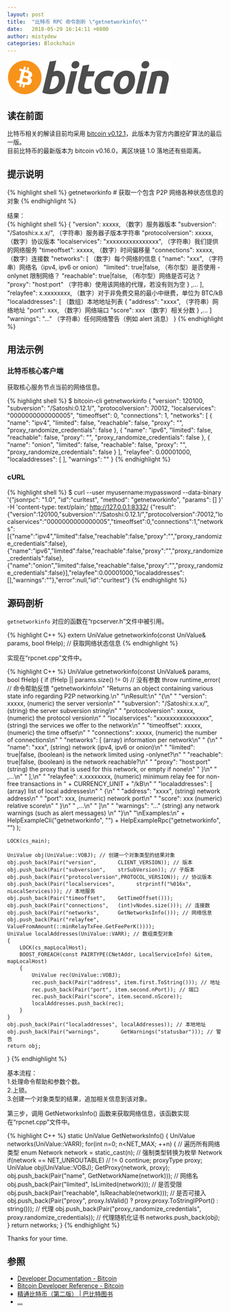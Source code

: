```yaml
---
layout: post
title:  "比特币 RPC 命令剖析 \"getnetworkinfo\""
date:   2018-05-29 16:14:11 +0800
author: mistydew
categories: Blockchain
---
```

![bitcoin](/images/20180504/bitcoin.svg)

## 读在前面
比特币相关的解读目前均采用 [bitcoin v0.12.1](https://github.com/bitcoin/bitcoin/tree/v0.12.1)，此版本为官方内置挖矿算法的最后一版。<br>
目前比特币的最新版本为 bitcoin v0.16.0，离区块链 1.0 落地还有些距离。

## 提示说明

{% highlight shell %}
getnetworkinfo # 获取一个包含 P2P 网络各种状态信息的对象
{% endhighlight %}

结果：<br>
{% highlight shell %}
{
  "version": xxxxx,                      （数字）服务器版本
  "subversion": "/Satoshi:x.x.x/",     （字符串）服务器子版本字符串
  "protocolversion": xxxxx,              （数字）协议版本
  "localservices": "xxxxxxxxxxxxxxxx", （字符串）我们提供的网络服务
  "timeoffset": xxxxx,                   （数字）时间偏移量
  "connections": xxxxx,                  （数字）连接数
  "networks": [                          （数字）每个网络的信息
  {
    "name": "xxx",                     （字符串）网络名（ipv4, ipv6 or onion）
    "limited": true|false,               （布尔型）是否使用 -onlynet 限制网络？
    "reachable": true|false,             （布尔型）网络是否可达？
    "proxy": "host:port"               （字符串）使用该网络的代理，若没有则为空
  }
  ,...
  ],
  "relayfee": x.xxxxxxxx,                （数字）对于非免费交易的最小中继费，单位为 BTC/kB
  "localaddresses": [                    （数组）本地地址列表
  {
    "address": "xxxx",                 （字符串）网络地址
    "port": xxx,                         （数字）网络端口
    "score": xxx                         （数字）相关分数
  }
  ,...
  ]
  "warnings": "..."                    （字符串）任何网络警告（例如 alert 消息）
}
{% endhighlight %}

## 用法示例

### 比特币核心客户端

获取核心服务节点当前的网络信息。

{% highlight shell %}
$ bitcoin-cli getnetworkinfo
{
  "version": 120100,
  "subversion": "/Satoshi:0.12.1/",
  "protocolversion": 70012,
  "localservices": "0000000000000005",
  "timeoffset": 0,
  "connections": 1,
  "networks": [
    {
      "name": "ipv4",
      "limited": false,
      "reachable": false,
      "proxy": "",
      "proxy_randomize_credentials": false
    }, 
    {
      "name": "ipv6",
      "limited": false,
      "reachable": false,
      "proxy": "",
      "proxy_randomize_credentials": false
    }, 
    {
      "name": "onion",
      "limited": false,
      "reachable": false,
      "proxy": "",
      "proxy_randomize_credentials": false
    }
  ],
  "relayfee": 0.00001000,
  "localaddresses": [
  ],
  "warnings": ""
}
{% endhighlight %}

### cURL

{% highlight shell %}
$ curl --user myusername:mypassword --data-binary '{"jsonrpc": "1.0", "id":"curltest", "method": "getnetworkinfo", "params": [] }' -H 'content-type: text/plain;' http://127.0.0.1:8332/
{"result":{"version":120100,"subversion":"/Satoshi:0.12.1/","protocolversion":70012,"localservices":"0000000000000005","timeoffset":0,"connections":1,"networks":[{"name":"ipv4","limited":false,"reachable":false,"proxy":"","proxy_randomize_credentials":false},{"name":"ipv6","limited":false,"reachable":false,"proxy":"","proxy_randomize_credentials":false},{"name":"onion","limited":false,"reachable":false,"proxy":"","proxy_randomize_credentials":false}],"relayfee":0.00001000,"localaddresses":[],"warnings":""},"error":null,"id":"curltest"}
{% endhighlight %}

## 源码剖析
`getnetworkinfo` 对应的函数在“rpcserver.h”文件中被引用。

{% highlight C++ %}
extern UniValue getnetworkinfo(const UniValue& params, bool fHelp); // 获取网络状态信息
{% endhighlight %}

实现在“rpcnet.cpp”文件中。

{% highlight C++ %}
UniValue getnetworkinfo(const UniValue& params, bool fHelp)
{
    if (fHelp || params.size() != 0) // 没有参数
        throw runtime_error( // 命令帮助反馈
            "getnetworkinfo\n"
            "Returns an object containing various state info regarding P2P networking.\n"
            "\nResult:\n"
            "{\n"
            "  \"version\": xxxxx,                      (numeric) the server version\n"
            "  \"subversion\": \"/Satoshi:x.x.x/\",     (string) the server subversion string\n"
            "  \"protocolversion\": xxxxx,              (numeric) the protocol version\n"
            "  \"localservices\": \"xxxxxxxxxxxxxxxx\", (string) the services we offer to the network\n"
            "  \"timeoffset\": xxxxx,                   (numeric) the time offset\n"
            "  \"connections\": xxxxx,                  (numeric) the number of connections\n"
            "  \"networks\": [                          (array) information per network\n"
            "  {\n"
            "    \"name\": \"xxx\",                     (string) network (ipv4, ipv6 or onion)\n"
            "    \"limited\": true|false,               (boolean) is the network limited using -onlynet?\n"
            "    \"reachable\": true|false,             (boolean) is the network reachable?\n"
            "    \"proxy\": \"host:port\"               (string) the proxy that is used for this network, or empty if none\n"
            "  }\n"
            "  ,...\n"
            "  ],\n"
            "  \"relayfee\": x.xxxxxxxx,                (numeric) minimum relay fee for non-free transactions in " + CURRENCY_UNIT + "/kB\n"
            "  \"localaddresses\": [                    (array) list of local addresses\n"
            "  {\n"
            "    \"address\": \"xxxx\",                 (string) network address\n"
            "    \"port\": xxx,                         (numeric) network port\n"
            "    \"score\": xxx                         (numeric) relative score\n"
            "  }\n"
            "  ,...\n"
            "  ]\n"
            "  \"warnings\": \"...\"                    (string) any network warnings (such as alert messages) \n"
            "}\n"
            "\nExamples:\n"
            + HelpExampleCli("getnetworkinfo", "")
            + HelpExampleRpc("getnetworkinfo", "")
        );

    LOCK(cs_main);

    UniValue obj(UniValue::VOBJ); // 创建一个对象类型的结果对象
    obj.push_back(Pair("version",       CLIENT_VERSION)); // 版本
    obj.push_back(Pair("subversion",    strSubVersion)); // 子版本
    obj.push_back(Pair("protocolversion",PROTOCOL_VERSION)); // 协议版本
    obj.push_back(Pair("localservices",       strprintf("%016x", nLocalServices))); // 本地服务
    obj.push_back(Pair("timeoffset",    GetTimeOffset()));
    obj.push_back(Pair("connections",   (int)vNodes.size())); // 连接数
    obj.push_back(Pair("networks",      GetNetworksInfo())); // 网络信息
    obj.push_back(Pair("relayfee",      ValueFromAmount(::minRelayTxFee.GetFeePerK())));
    UniValue localAddresses(UniValue::VARR); // 数组类型对象
    {
        LOCK(cs_mapLocalHost);
        BOOST_FOREACH(const PAIRTYPE(CNetAddr, LocalServiceInfo) &item, mapLocalHost)
        {
            UniValue rec(UniValue::VOBJ);
            rec.push_back(Pair("address", item.first.ToString())); // 地址
            rec.push_back(Pair("port", item.second.nPort)); // 端口
            rec.push_back(Pair("score", item.second.nScore));
            localAddresses.push_back(rec);
        }
    }
    obj.push_back(Pair("localaddresses", localAddresses)); // 本地地址
    obj.push_back(Pair("warnings",       GetWarnings("statusbar"))); // 警告
    return obj;
}
{% endhighlight %}

基本流程：<br>
1.处理命令帮助和参数个数。<br>
2.上锁。<br>
3.创建一个对象类型的结果，追加相关信息到该对象。

第三步，调用 GetNetworksInfo() 函数来获取网络信息，该函数实现在“rpcnet.cpp”文件中。

{% highlight C++ %}
static UniValue GetNetworksInfo()
{
    UniValue networks(UniValue::VARR);
    for(int n=0; n<NET_MAX; ++n)
    { // 遍历所有网络类型
        enum Network network = static_cast<enum Network>(n); // 强制类型转换为枚举 Network
        if(network == NET_UNROUTABLE) // != 0
            continue;
        proxyType proxy;
        UniValue obj(UniValue::VOBJ);
        GetProxy(network, proxy);
        obj.push_back(Pair("name", GetNetworkName(network))); // 网络名
        obj.push_back(Pair("limited", IsLimited(network))); // 是否受限
        obj.push_back(Pair("reachable", IsReachable(network))); // 是否可接入
        obj.push_back(Pair("proxy", proxy.IsValid() ? proxy.proxy.ToStringIPPort() : string())); // 代理
        obj.push_back(Pair("proxy_randomize_credentials", proxy.randomize_credentials)); // 代理随机化证书
        networks.push_back(obj);
    }
    return networks;
}
{% endhighlight %}

Thanks for your time.

## 参照
* [Developer Documentation - Bitcoin](https://bitcoin.org/en/developer-documentation)
* [Bitcoin Developer Reference - Bitcoin](https://bitcoin.org/en/developer-reference#getnetworkinfo)
* [精通比特币（第二版） \| 巴比特图书](http://book.8btc.com/masterbitcoin2cn)
* [...](https://github.com/mistydew/blockchain)
